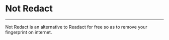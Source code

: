 # Not Redact
---
Not Redact is an alternative to Readact for free so as to remove your fingerprint on internet.
